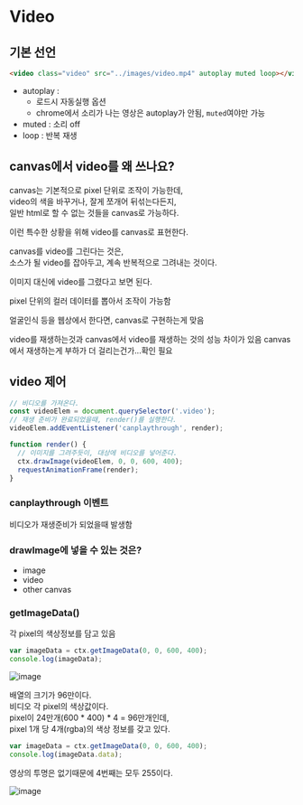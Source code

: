 # Video

## 기본 선언

```html
<video class="video" src="../images/video.mp4" autoplay muted loop></video>
```

- autoplay :
  - 로드시 자동실행 옵션
  - chrome에서 소리가 나는 영상은 autoplay가 안됨, `muted`여야만 가능
- muted : 소리 off
- loop : 반복 재생

## canvas에서 video를 왜 쓰나요?
canvas는 기본적으로 pixel 단위로 조작이 가능한데,  
video의 색을 바꾸거나, 잘게 쪼개어 뒤섞는다든지,  
일반 html로 할 수 없는 것들을 canvas로 가능하다.  

이런 특수한 상황을 위해 video를 canvas로 표현한다.

canvas를 video를 그린다는 것은,  
소스가 될 video를 잡아두고, 계속 반복적으로 그려내는 것이다.  

이미지 대신에 video를 그렸다고 보면 된다.  

pixel 단위의 컬러 데이터를 뽑아서 조작이 가능함  

얼굴인식 등을 웹상에서 한다면, canvas로 구현하는게 맞음

video를 재생하는것과 canvas에서 video를 재생하는 것의 성능 차이가 있음
canvas에서 재생하는게 부하가 더 걸리는건가...확인 필요

## video 제어

```javascript
// 비디오를 가져온다.
const videoElem = document.querySelector('.video');
// 재생 준비가 완료되었을때, render()를 실행한다.
videoElem.addEventListener('canplaythrough', render);

function render() {
  // 이미지를 그려주듯이, 대상에 비디오를 넣어준다.
  ctx.drawImage(videoElem, 0, 0, 600, 400);
  requestAnimationFrame(render);
}
```

### canplaythrough 이벤트
비디오가 재생준비가 되었을때 발생함

### drawImage에 넣을 수 있는 것은?
- image
- video
- other canvas

### getImageData()
각 pixel의 색상정보를 담고 있음

```javascript
var imageData = ctx.getImageData(0, 0, 600, 400);
console.log(imageData);
```
![image](https://user-images.githubusercontent.com/26196090/84359751-0b70a600-ac04-11ea-8ed2-603cb7310595.png)

배열의 크기가 96만이다.  
비디오 각 pixel의 색상값이다.  
pixel이 24만개(600 * 400) * 4 = 96만개인데,  
pixel 1개 당 4개(rgba)의 색상 정보를 갖고 있다.

```javascript
var imageData = ctx.getImageData(0, 0, 600, 400);
console.log(imageData.data);
```
영상의 투명은 없기때문에 4번째는 모두 255이다.

![image](https://user-images.githubusercontent.com/26196090/84360391-f1839300-ac04-11ea-9328-6eed5344e730.png)

